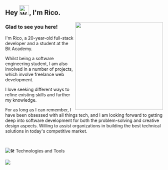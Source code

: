 
## Hey <img src="https://raw.githubusercontent.com/Tarikul-Islam-Anik/Animated-Fluent-Emojis/master/Emojis/Hand%20gestures/Waving%20Hand.png" alt="Waving Hand" width="31" height="31" />, I'm Rico.
  


<img align="right" width="280" src="https://user-images.githubusercontent.com/74038190/212748830-4c709398-a386-4761-84d7-9e10b98fbe6e.gif"/>

### Glad to see you here!  

I'm Rico, a 20-year-old full-stack developer and a student at the Bit Academy.

Whilst being a software engineering student, I am also involved in a number of projects, which involve freelance web development.

I love seeking different ways to refine existing skills and further my knowledge.

For as long as I can remember, I have been obsessed with all things tech, and I am looking forward to getting deep into software development for both the 
problem-solving  and creative design aspects. Willing to assist organizations in building the best technical solutions in today's competitive market.


<br/>

![🛠️ Technologies and Tools](https://github-readme-tech-stack.vercel.app/api/cards?title=%F0%9F%9B%A0%EF%B8%8F+Technologies+and+Tools&align=center&fontFamily=monospace&lineCount=3&theme=github&gap=9&width=800&bg=%23FFFFFF&badge=%23EAEFFC&border=%23f9322c&titleColor=%23f9322c&line1=laravel%2CLaravel%2CFF2D20%3Blaravel%2CBlade%2Cff463d%3Bphp%2CPHP%2C777BB4%3Bjavascript%2CJavaScript%2CF7DF1E%3Bmysql%2CSQL%2C4479A1%3Bnodedotjs%2CNodeJS%2C339933%3Bhtml5%2CHTML%2CE34F26%3Bcss3%2CCSS%2C1572B6%3B&line2=linux%2CLinux%2CFCC624%3Bgit%2CGit%2CF05032%3Bcomposer%2CComposer%2C885630%3Bcloudflare%2CCloudflare%2CF38020%3Btermius%2CTerminal%2C000000%3Btailwindcss%2CTailwindCSS%2C06B6D4%3B&line3=visualstudiocode%2CVSCode%2C007ACC%3Bphpstorm%2CPHPStorm%2C000000%3Btrello%2CTrello%2C0052CC%3Badobephotoshop%2CPhotoshop%2C31A8FF%3Bbuymeacoffee%2CCoffee%2C5B4638%3B)

[![](https://visitcount.itsvg.in/api?id=wqe&icon=7&color=4)](https://github.com/rico-vz)

